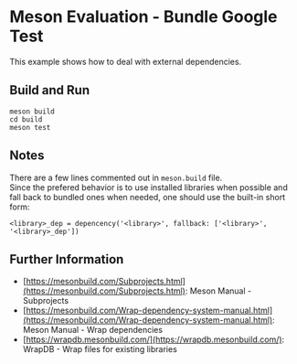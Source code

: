 # Meson Evaluation - Bundle Google Test

This example shows how to deal with external dependencies.  

## Build and Run

    meson build
    cd build
    meson test

## Notes

There are a few lines commented out in `meson.build` file.  
Since the prefered behavior is to use installed libraries when possible 
and fall back to bundled ones when needed, one should use the built-in
short form:

    <library>_dep = depencency('<library>', fallback: ['<library>', '<library>_dep'])

## Further Information

*   [https://mesonbuild.com/Subprojects.html](https://mesonbuild.com/Subprojects.html): Meson Manual - Subprojects
*   [https://mesonbuild.com/Wrap-dependency-system-manual.html](https://mesonbuild.com/Wrap-dependency-system-manual.html): Meson Manual - Wrap dependencies
*   [https://wrapdb.mesonbuild.com/](https://wrapdb.mesonbuild.com/): WrapDB - Wrap files for existing libraries